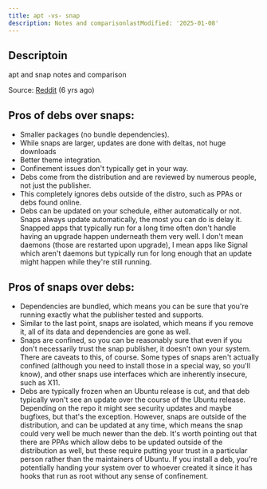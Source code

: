 ```yaml
---
title: apt -vs- snap
description: Notes and comparisonlastModified: '2025-01-08'
---
```


## Descriptoin

apt and snap notes and comparison

Source: [Reddit](https://www.reddit.com/r/Ubuntu/comments/a364ii/proscons_of_snap_vs_apt/) (6 yrs ago)

##  Pros of debs over snaps:

- Smaller packages (no bundle dependencies).
- While snaps are larger, updates are done with deltas, not huge downloads
- Better theme integration.
- Confinement issues don't typically get in your way.
- Debs come from the distribution and are reviewed by numerous people, not just the publisher.
- This completely ignores debs outside of the distro, such as PPAs or debs found online.
- Debs can be updated on your schedule, either automatically or not. Snaps always update automatically, the most you can do is delay it. Snapped apps that typically run for a long time often don't handle having an upgrade happen underneath them very well. I don't mean daemons (those are restarted upon upgrade), I mean apps like Signal which aren't daemons but typically run for long enough that an update might happen while they're still running.

## Pros of snaps over debs:

- Dependencies are bundled, which means you can be sure that you're running exactly what the publisher tested and supports.
- Similar to the last point, snaps are isolated, which means if you remove it, all of its data and dependencies are gone as well.
- Snaps are confined, so you can be reasonably sure that even if you don't necessarily trust the snap publisher, it doesn't own your system.  There are caveats to this, of course. Some types of snaps aren't actually confined (although you need to install those in a special way, so you'll know), and other snaps use interfaces which are inherently insecure, such as X11.
- Debs are typically frozen when an Ubuntu release is cut, and that deb typically won't see an update over the course of the Ubuntu release. Depending on the repo it might see security updates and maybe bugfixes, but that's the exception. However, snaps are outside of the distribution, and can be updated at any time, which means the snap could very well be much newer than the deb.   It's worth pointing out that there are PPAs which allow debs to be updated outside of the distribution as well, but these require putting your trust in a particular person rather than the maintainers of Ubuntu. If you install a deb, you're potentially handing your system over to whoever created it since it has hooks that run as root without any sense of confinement.
